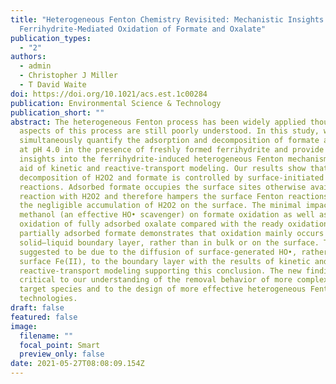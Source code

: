 ```yaml
---
title: "Heterogeneous Fenton Chemistry Revisited: Mechanistic Insights from
  Ferrihydrite-Mediated Oxidation of Formate and Oxalate"
publication_types:
  - "2"
authors:
  - admin
  - Christopher J Miller
  - T David Waite
doi: https://doi.org/10.1021/acs.est.1c00284
publication: Environmental Science & Technology
publication_short: ""
abstract: The heterogeneous Fenton process has been widely applied though some
  aspects of this process are still poorly understood. In this study, we
  simultaneously quantify the adsorption and decomposition of formate and H2O2
  at pH 4.0 in the presence of freshly formed ferrihydrite and provide new
  insights into the ferrihydrite-induced heterogeneous Fenton mechanism with the
  aid of kinetic and reactive-transport modeling. Our results show that the
  decomposition of H2O2 and formate is controlled by surface-initiated
  reactions. Adsorbed formate occupies the surface sites otherwise available for
  reaction with H2O2 and therefore hampers the surface Fenton reactions despite
  the negligible accumulation of H2O2 on the surface. The minimal impact of
  methanol (an effective HO• scavenger) on formate oxidation as well as the poor
  oxidation of fully adsorbed oxalate compared with the ready oxidation of
  partially adsorbed formate demonstrates that oxidation mainly occurs in the
  solid–liquid boundary layer, rather than in bulk or on the surface. This is
  suggested to be due to the diffusion of surface-generated HO•, rather than
  surface Fe(II), to the boundary layer with the results of kinetic and
  reactive-transport modeling supporting this conclusion. The new findings are
  critical to our understanding of the removal behavior of more complex organic
  target species and to the design of more effective heterogeneous Fenton
  technologies.
draft: false
featured: false
image:
  filename: ""
  focal_point: Smart
  preview_only: false
date: 2021-05-27T08:08:09.154Z
---
```

